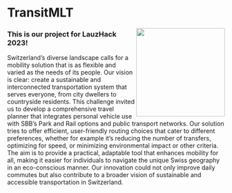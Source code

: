 # TransitMLT
<img align="right" src="https://github.com/maariafarelo/TransitMLT/assets/114859584/ede066ff-9970-4c1a-92e2-5acf80d8ccc6" height=205px>

### This is our project for LauzHack 2023!

Switzerland’s diverse landscape calls for a mobility solution that is as flexible and varied as the needs of its people. Our vision is clear: create a sustainable and interconnected transportation system 
 that serves everyone, from city dwellers to countryside residents. This challenge invited us to develop a comprehensive travel planner that integrates personal vehicle use with SBB’s Park and Rail options and public transport networks. Our solution tries to offer efficient, user-friendly routing choices that cater to different preferences, whether for example it’s reducing the number of transfers, optimizing for speed, or minimizing environmental impact or other criteria. The aim is to provide a practical, adaptable tool that enhances mobility for all, making it easier for individuals to navigate the unique Swiss geography in an eco-conscious manner. Our innovation could not only improve daily commutes but also contribute to a broader vision of sustainable and accessible transportation in Switzerland.
